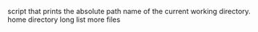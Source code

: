 script that prints the absolute path name of the current working directory.
home directory
long list
more files
